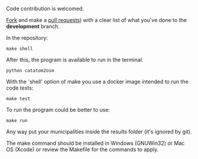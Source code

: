 Code contribution is welcomed.

[Fork](https://help.github.com/articles/fork-a-repo/) and make a [pull requests](http://help.github.com/pull-requests/)) with a clear list of what you've done to the __development__ branch.

In the repository:

    make shell

After this, the program is available to run in the terminal.

    python catatom2osm

With the 'shell' option of make you use a docker image intended to run the code tests:

    make test

To run the program could be better to use:

    make run

Any way put your municipalities inside the results folder (it's ignored by git).

The make command should be installed in Windows (GNUWin32) or Mac OS (Xcode) or review the Makefile for the commands to apply.
